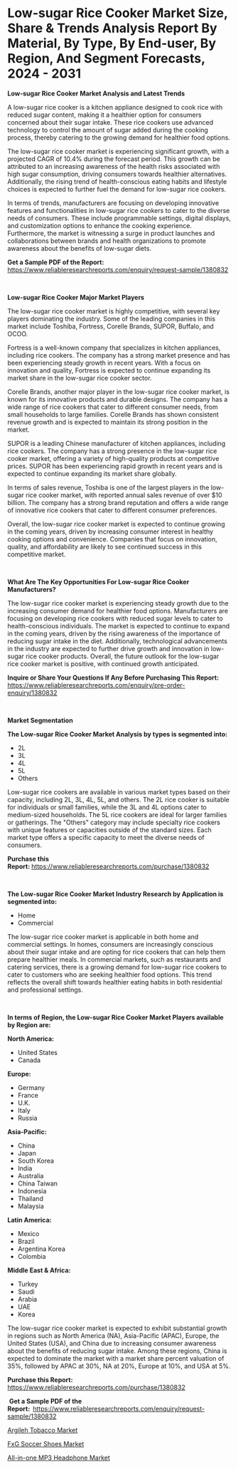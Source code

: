 <p><h1>Low-sugar Rice Cooker Market Size, Share & Trends Analysis Report By Material, By Type, By End-user, By Region, And Segment Forecasts, 2024 - 2031</h1></p><p><strong>Low-sugar Rice Cooker Market Analysis and Latest Trends</strong></p>
<p><p>A low-sugar rice cooker is a kitchen appliance designed to cook rice with reduced sugar content, making it a healthier option for consumers concerned about their sugar intake. These rice cookers use advanced technology to control the amount of sugar added during the cooking process, thereby catering to the growing demand for healthier food options.</p><p>The low-sugar rice cooker market is experiencing significant growth, with a projected CAGR of 10.4% during the forecast period. This growth can be attributed to an increasing awareness of the health risks associated with high sugar consumption, driving consumers towards healthier alternatives. Additionally, the rising trend of health-conscious eating habits and lifestyle choices is expected to further fuel the demand for low-sugar rice cookers.</p><p>In terms of trends, manufacturers are focusing on developing innovative features and functionalities in low-sugar rice cookers to cater to the diverse needs of consumers. These include programmable settings, digital displays, and customization options to enhance the cooking experience. Furthermore, the market is witnessing a surge in product launches and collaborations between brands and health organizations to promote awareness about the benefits of low-sugar diets.</p></p>
<p><strong>Get a Sample PDF of the Report:&nbsp;</strong> <a href="https://www.reliableresearchreports.com/enquiry/request-sample/1380832">https://www.reliableresearchreports.com/enquiry/request-sample/1380832</a></p>
<p>&nbsp;</p>
<p><strong>Low-sugar Rice Cooker Major Market Players</strong></p>
<p><p>The low-sugar rice cooker market is highly competitive, with several key players dominating the industry. Some of the leading companies in this market include Toshiba, Fortress, Corelle Brands, SUPOR, Buffalo, and OCOO.</p><p>Fortress is a well-known company that specializes in kitchen appliances, including rice cookers. The company has a strong market presence and has been experiencing steady growth in recent years. With a focus on innovation and quality, Fortress is expected to continue expanding its market share in the low-sugar rice cooker sector.</p><p>Corelle Brands, another major player in the low-sugar rice cooker market, is known for its innovative products and durable designs. The company has a wide range of rice cookers that cater to different consumer needs, from small households to large families. Corelle Brands has shown consistent revenue growth and is expected to maintain its strong position in the market.</p><p>SUPOR is a leading Chinese manufacturer of kitchen appliances, including rice cookers. The company has a strong presence in the low-sugar rice cooker market, offering a variety of high-quality products at competitive prices. SUPOR has been experiencing rapid growth in recent years and is expected to continue expanding its market share globally.</p><p>In terms of sales revenue, Toshiba is one of the largest players in the low-sugar rice cooker market, with reported annual sales revenue of over $10 billion. The company has a strong brand reputation and offers a wide range of innovative rice cookers that cater to different consumer preferences.</p><p>Overall, the low-sugar rice cooker market is expected to continue growing in the coming years, driven by increasing consumer interest in healthy cooking options and convenience. Companies that focus on innovation, quality, and affordability are likely to see continued success in this competitive market.</p></p>
<p>&nbsp;</p>
<p><strong>What Are The Key Opportunities For Low-sugar Rice Cooker Manufacturers?</strong></p>
<p><p>The low-sugar rice cooker market is experiencing steady growth due to the increasing consumer demand for healthier food options. Manufacturers are focusing on developing rice cookers with reduced sugar levels to cater to health-conscious individuals. The market is expected to continue to expand in the coming years, driven by the rising awareness of the importance of reducing sugar intake in the diet. Additionally, technological advancements in the industry are expected to further drive growth and innovation in low-sugar rice cooker products. Overall, the future outlook for the low-sugar rice cooker market is positive, with continued growth anticipated.</p></p>
<p><strong>Inquire or Share Your Questions If Any Before Purchasing This Report:</strong> <a href="https://www.reliableresearchreports.com/enquiry/pre-order-enquiry/1380832">https://www.reliableresearchreports.com/enquiry/pre-order-enquiry/1380832</a></p>
<p>&nbsp;</p>
<p><strong>Market Segmentation</strong></p>
<p><strong>The Low-sugar Rice Cooker Market Analysis by types is segmented into:</strong></p>
<p><ul><li>2L</li><li>3L</li><li>4L</li><li>5L</li><li>Others</li></ul></p>
<p><p>Low-sugar rice cookers are available in various market types based on their capacity, including 2L, 3L, 4L, 5L, and others. The 2L rice cooker is suitable for individuals or small families, while the 3L and 4L options cater to medium-sized households. The 5L rice cookers are ideal for larger families or gatherings. The "Others" category may include specialty rice cookers with unique features or capacities outside of the standard sizes. Each market type offers a specific capacity to meet the diverse needs of consumers.</p></p>
<p><strong>Purchase this Report:&nbsp;</strong><a href="https://www.reliableresearchreports.com/purchase/1380832">https://www.reliableresearchreports.com/purchase/1380832</a></p>
<p>&nbsp;</p>
<p><strong>The Low-sugar Rice Cooker Market Industry Research by Application is segmented into:</strong></p>
<p><ul><li>Home</li><li>Commercial</li></ul></p>
<p><p>The low-sugar rice cooker market is applicable in both home and commercial settings. In homes, consumers are increasingly conscious about their sugar intake and are opting for rice cookers that can help them prepare healthier meals. In commercial markets, such as restaurants and catering services, there is a growing demand for low-sugar rice cookers to cater to customers who are seeking healthier food options. This trend reflects the overall shift towards healthier eating habits in both residential and professional settings.</p></p>
<p>&nbsp;</p>
<p><strong>In terms of Region, the Low-sugar Rice Cooker Market Players available by Region are:</strong></p>
<p>
    <p> <strong> North America: </strong>
        <ul>
            <li>United States</li>
            <li>Canada</li>
        </ul>
        </p> 
    <p> <strong> Europe: </strong>
        <ul>
            <li>Germany</li>
            <li>France</li>
            <li>U.K.</li>
            <li>Italy</li>
            <li>Russia</li>
        </ul>
        </p> 
    <p> <strong> Asia-Pacific: </strong>
        <ul>
            <li>China</li>
            <li>Japan</li>
            <li>South Korea</li>
            <li>India</li>
            <li>Australia</li>
            <li>China Taiwan</li>
            <li>Indonesia</li>
            <li>Thailand</li>
            <li>Malaysia</li>
        </ul>
        </p> 
    <p> <strong> Latin America: </strong>
        <ul>
            <li>Mexico</li>
            <li>Brazil</li>
            <li>Argentina Korea</li>
            <li>Colombia</li>
        </ul>
        </p> 
    <p> <strong> Middle East & Africa: </strong>
        <ul>
            <li>Turkey</li>
            <li>Saudi</li>
            <li>Arabia</li>
            <li>UAE</li>
            <li>Korea</li>
        </ul>
    </p>
    </p>
<p><p>The low-sugar rice cooker market is expected to exhibit substantial growth in regions such as North America (NA), Asia-Pacific (APAC), Europe, the United States (USA), and China due to increasing consumer awareness about the benefits of reducing sugar intake. Among these regions, China is expected to dominate the market with a market share percent valuation of 35%, followed by APAC at 30%, NA at 20%, Europe at 10%, and USA at 5%.</p></p>
<p><strong>Purchase this Report: </strong><a href="https://www.reliableresearchreports.com/purchase/1380832">https://www.reliableresearchreports.com/purchase/1380832</a></p>
<p>&nbsp;<strong>Get a Sample PDF of the Report:&nbsp;&nbsp;</strong><a href="https://www.reliableresearchreports.com/enquiry/request-sample/1380832">https://www.reliableresearchreports.com/enquiry/request-sample/1380832</a></p>
<p><strong></strong></p>
<p><p><a href="https://github.com/nicoletavirag/Market-Research-Report-List-2/blob/main/argileh-tobacco-market.md">Argileh Tobacco Market</a></p><p><a href="https://github.com/redneck06/Market-Research-Report-List-2/blob/main/fxg-soccer-shoes-market.md">FxG Soccer Shoes Market</a></p><p><a href="https://github.com/peachesmcdowel1/Market-Research-Report-List-1/blob/main/all-in-one-mp3-headphone-market.md">All-in-one MP3 Headphone Market</a></p></p>
